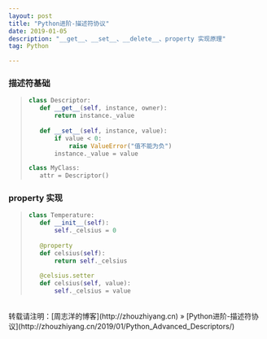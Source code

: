 ```yaml
---
layout: post
title: "Python进阶-描述符协议"
date: 2019-01-05 
description: "__get__、__set__、__delete__、property 实现原理"
tag: Python 

---
```


### 描述符基础

>```python
>class Descriptor:
>    def __get__(self, instance, owner):
>        return instance._value
>    
>    def __set__(self, instance, value):
>        if value < 0:
>            raise ValueError("值不能为负")
>        instance._value = value
>
>class MyClass:
>    attr = Descriptor()
>```

### property 实现

>```python
>class Temperature:
>    def __init__(self):
>        self._celsius = 0
>    
>    @property
>    def celsius(self):
>        return self._celsius
>    
>    @celsius.setter
>    def celsius(self, value):
>        self._celsius = value
>```

<br>
转载请注明：[周志洋的博客](http://zhouzhiyang.cn) » [Python进阶-描述符协议](http://zhouzhiyang.cn/2019/01/Python_Advanced_Descriptors/) 

